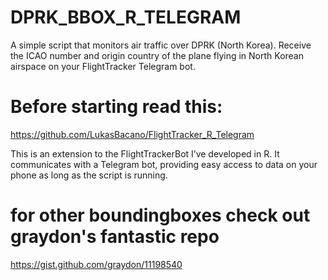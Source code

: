 # DPRK_BBOX_R_TELEGRAM
A simple script that monitors air traffic over DPRK (North Korea). Receive the ICAO number and origin country of the plane flying in North Korean airspace on your  FlightTracker Telegram bot.


# Before starting read this:
https://github.com/LukasBacano/FlightTracker_R_Telegram

This is an extension to the FlightTrackerBot I’ve developed in R. It communicates with a Telegram bot, providing easy access to data on your phone as long as the script is running.


# for other boundingboxes check out graydon's fantastic repo
https://gist.github.com/graydon/11198540
